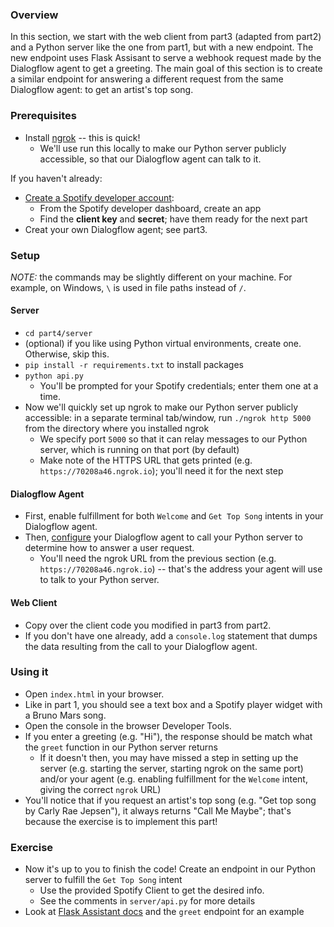 ### Overview
In this section, we start with the web client from part3 (adapted from part2) and a Python server like the one from part1, but with a new endpoint. The new endpoint uses Flask Assisant to serve a webhook request made by the Dialogflow agent to get a greeting. The main goal of this section is to create a similar endpoint for answering a different request from the same Dialogflow agent: to get an artist's top song.

### Prerequisites
* Install [ngrok](ngrok.io) -- this is quick!
    * We'll use run this locally to make our Python server publicly accessible, so that our Dialogflow agent can talk to it.

If you haven't already:
* [Create a Spotify developer account](https://developer.spotify.com/dashboard/):
    * From the Spotify developer dashboard, create an app
    * Find the **client key** and **secret**; have them ready for the next part
* Creat your own Dialogflow agent; see part3.

### Setup
*NOTE:* the commands may be slightly different on your machine. For example, on Windows, `\` is used in file paths instead of `/`.

#### Server
* `cd part4/server`
* (optional) if you like using Python virtual environments, create one. Otherwise, skip this.
* `pip install -r requirements.txt` to install packages
* `python api.py`
    * You'll be prompted for your Spotify credentials; enter them one at a time.
* Now we'll quickly set up ngrok to make our Python server publicly accessible: in a separate terminal tab/window, run `./ngrok http 5000` from the directory where you installed ngrok
    * We specify port `5000` so that it can relay messages to our Python server, which is running on that port (by default)
    * Make note of the HTTPS URL that gets printed (e.g. `https://70208a46.ngrok.io`); you'll need it for the next step

#### Dialogflow Agent
* First, enable fulfillment for both `Welcome` and `Get Top Song` intents in your Dialogflow agent.
* Then, [configure](https://dialogflow.com/docs/fulfillment/configure) your Dialogflow agent to call your Python server to determine how to answer a user request.
    * You'll need the ngrok URL from the previous section (e.g. `https://70208a46.ngrok.io`) -- that's the address your agent will use to talk to your Python server.

#### Web Client
* Copy over the client code you modified in part3 from part2.
* If you don't have one already, add a `console.log` statement that dumps the data resulting from the call to your Dialogflow agent.

### Using it
* Open `index.html` in your browser.
* Like in part 1, you should see a text box and a Spotify player widget with a Bruno Mars song.
* Open the console in the browser Developer Tools.
* If you enter a greeting (e.g. "Hi"), the response should be match what the `greet` function in our Python server returns
    * If it doesn't then, you may have missed a step in setting up the server (e.g. starting the server, starting ngrok on the same port) and/or your agent (e.g. enabling fulfillment for the `Welcome` intent, giving the correct `ngrok` URL)
* You'll notice that if you request an artist's top song (e.g. "Get top song by Carly Rae Jepsen"), it always returns "Call Me Maybe"; that's because the exercise is to implement this part!

### Exercise
* Now it's up to you to finish the code! Create an endpoint in our Python server to fulfill the `Get Top Song` intent
    * Use the provided Spotify Client to get the desired info.
    * See the comments in `server/api.py` for more details
* Look at [Flask Assistant docs](https://flask-assistant.readthedocs.io/en/latest/) and the `greet` endpoint for an example